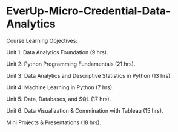 # EverUp-Micro-Credential-Data-Analytics

Course Learning Objectives:

Unit 1: Data Analytics Foundation	(9 hrs).

Unit 2: Python Programming Fundamentals	(21 hrs).

Unit 3: Data Analytics and Descriptive Statistics in Python	(13 hrs).

Unit 4: Machine Learning in Python (7 hrs).

Unit 5: Data, Databases, and SQL (17 hrs).

Unit 6: Data Visualization & Commination with Tableau (15 hrs).

Mini Projects & Presentations	(18 hrs).
